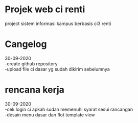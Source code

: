 # Projek web ci renti
project sistem informasi kampus berbasis ci3 renti

# Cangelog
30-09-2020<br/>
-create github repository<br/>
-upload file ci dasar yg sudah dikirim sebelumnya

# rencana kerja
30-09-2020<br/>
-cek login ci apkah sudah memenuhi syarat sesui rancangan<br/>
-desain menu dasar dan flot template view
